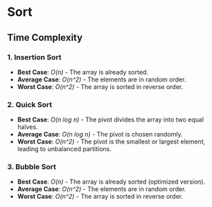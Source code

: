 # Sort

## Time Complexity

### 1. Insertion Sort
- **Best Case**: *O(n)* - The array is already sorted.
- **Average Case**: *O(n^2)* - The elements are in random order.
- **Worst Case**: *O(n^2)* - The array is sorted in reverse order.

### 2. Quick Sort
- **Best Case**: *O(n log n)* - The pivot divides the array into two equal halves.
- **Average Case**: *O(n log n)* - The pivot is chosen randomly.
- **Worst Case**: *O(n^2)* - The pivot is the smallest or largest element, leading to unbalanced partitions.

### 3. Bubble Sort
- **Best Case**: *O(n)* - The array is already sorted (optimized version).
- **Average Case**: *O(n^2)* - The elements are in random order.
- **Worst Case**: *O(n^2)* - The array is sorted in reverse order.

